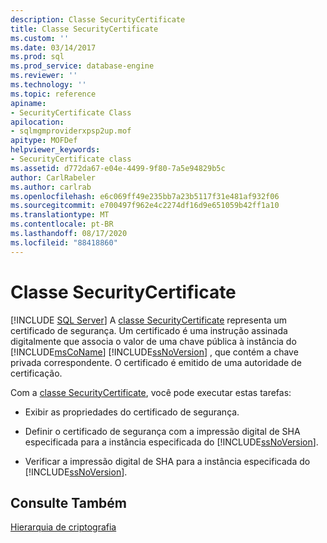 ```yaml
---
description: Classe SecurityCertificate
title: Classe SecurityCertificate
ms.custom: ''
ms.date: 03/14/2017
ms.prod: sql
ms.prod_service: database-engine
ms.reviewer: ''
ms.technology: ''
ms.topic: reference
apiname:
- SecurityCertificate Class
apilocation:
- sqlmgmproviderxpsp2up.mof
apitype: MOFDef
helpviewer_keywords:
- SecurityCertificate class
ms.assetid: d772da67-e04e-4499-9f80-7a5e94829b5c
author: CarlRabeler
ms.author: carlrab
ms.openlocfilehash: e6c069ff49e235bb7a23b5117f31e481af932f06
ms.sourcegitcommit: e700497f962e4c2274df16d9e651059b42ff1a10
ms.translationtype: MT
ms.contentlocale: pt-BR
ms.lasthandoff: 08/17/2020
ms.locfileid: "88418860"
---
```

# <a name="securitycertificate-class"></a>Classe SecurityCertificate
[!INCLUDE [SQL Server](../../../includes/applies-to-version/sqlserver.md)]
  A [classe SecurityCertificate](../../../relational-databases/wmi-provider-configuration-classes/securitycertificate-class/securitycertificate-class.md) representa um certificado de segurança. Um certificado é uma instrução assinada digitalmente que associa o valor de uma chave pública à instância do [!INCLUDE[msCoName](../../../includes/msconame-md.md)] [!INCLUDE[ssNoVersion](../../../includes/ssnoversion-md.md)] , que contém a chave privada correspondente. O certificado é emitido de uma autoridade de certificação.  
  
 Com a [classe SecurityCertificate](../../../relational-databases/wmi-provider-configuration-classes/securitycertificate-class/securitycertificate-class.md), você pode executar estas tarefas:  
  
-   Exibir as propriedades do certificado de segurança.  
  
-   Definir o certificado de segurança com a impressão digital de SHA especificada para a instância especificada do [!INCLUDE[ssNoVersion](../../../includes/ssnoversion-md.md)].  
  
-   Verificar a impressão digital de SHA para a instância especificada do [!INCLUDE[ssNoVersion](../../../includes/ssnoversion-md.md)].  
  
## <a name="see-also"></a>Consulte Também  
 [Hierarquia de criptografia](../../../relational-databases/security/encryption/encryption-hierarchy.md)  
  
  
